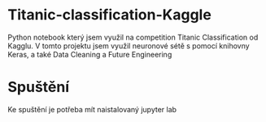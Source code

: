 # Titanic-classification-Kaggle
Python notebook který jsem využil na competition Titanic Classification od Kagglu.
V tomto projektu jsem využil neuronové sétě s pomocí knihovny Keras, a také Data Cleaning a Future Engineering

# Spuštění 
Ke spuštění je potřeba mít naistalovaný jupyter lab
